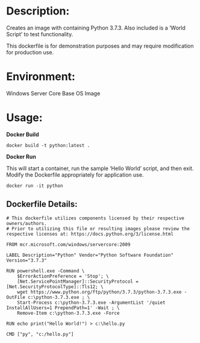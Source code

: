 # Description:

Creates an image with containing Python 3.7.3. Also included is a ‘World Script’ to test functionality.

This dockerfile is for demonstration purposes and may require modification for production use.

# Environment:

Windows Server Core Base OS Image

# Usage:

**Docker Build**

```
docker build -t python:latest .
```

**Docker Run**

This will start a container, run the sample ‘Hello World’ script, and then exit.  Modify the Dockerfile appropriately for application use.

```
docker run -it python
```

## Dockerfile Details:
```
# This dockerfile utilizes components licensed by their respective owners/authors.
# Prior to utilizing this file or resulting images please review the respective licenses at: https://docs.python.org/3/license.html

FROM mcr.microsoft.com/windows/servercore:2009

LABEL Description="Python" Vendor="Python Software Foundation" Version="3.7.3"

RUN powershell.exe -Command \
    $ErrorActionPreference = 'Stop'; \
    [Net.ServicePointManager]::SecurityProtocol = [Net.SecurityProtocolType]::Tls12; \
    wget https://www.python.org/ftp/python/3.7.3/python-3.7.3.exe -OutFile c:\python-3.7.3.exe ; \
    Start-Process c:\python-3.7.3.exe -ArgumentList '/quiet InstallAllUsers=1 PrependPath=1' -Wait ; \
    Remove-Item c:\python-3.7.3.exe -Force

RUN echo print("Hello World!") > c:\hello.py

CMD ["py", "c:/hello.py"]
```
